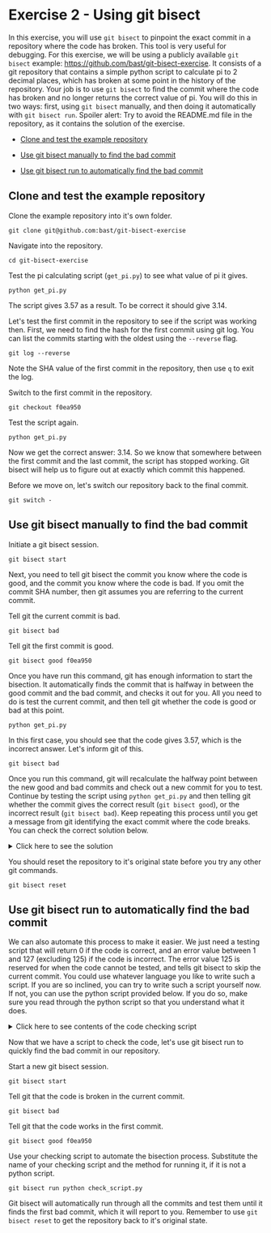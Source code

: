 # Exercise 2 - Using git bisect

In this exercise, you will use `git bisect` to pinpoint the exact commit in a repository where the code has broken. This tool is very useful for debugging. For this exercise, we will be using a publicly available `git bisect` example: https://github.com/bast/git-bisect-exercise. It consists of a git repository that contains a simple python script to calculate pi to 2 decimal places, which has broken at some point in the history of the repository. Your job is to use `git bisect` to find the commit where the code has broken and no longer returns the correct value of pi. You will do this in two ways: first, using `git bisect` manually, and then doing it automatically with `git bisect run`. Spoiler alert: Try to avoid the README.md file in the repository, as it contains the solution of the exercise.    

* [Clone and test the example repository](#clone)

* [Use git bisect manually to find the bad commit](#manual)

* [Use git bisect run to automatically find the bad commit](#automate)

## Clone and test the example repository <a name="clone"></a>

Clone the example repository into it's own folder.   

```plaintext
git clone git@github.com:bast/git-bisect-exercise
```

Navigate into the repository.

```plaintext
cd git-bisect-exercise
```

Test the pi calculating script (`get_pi.py`) to see what value of pi it gives.  

```plaintext
python get_pi.py
```
The script gives 3.57 as a result. To be correct it should give 3.14.  

Let's test the first commit in the repository to see if the script was working then. First, we need to find the hash for the first commit using git log. You can list the commits starting with the oldest using the `--reverse` flag.  

```plaintext
git log --reverse
```

Note the SHA value of the first commit in the repository, then use `q` to exit the log.  

Switch to the first commit in the repository.

```plaintext
git checkout f0ea950
```
Test the script again.  

```plaintext
python get_pi.py
```

Now we get the correct answer: 3.14. So we know that somewhere between the first commit and the last commit, the script has stopped working. Git bisect will help us to figure out at exactly which commit this happened.

Before we move on, let's switch our repository back to the final commit.  

```plaintext
git switch -
```

## Use git bisect manually to find the bad commit <a name="manual"></a>

Initiate a git bisect session.

```plaintext
git bisect start
```

Next, you need to tell git bisect the commit you know where the code is good, and the commit you know where the code is bad. If you omit the commit SHA number, then git assumes you are referring to the current commit.  

Tell git the current commit is bad.

```plaintext
git bisect bad
```

Tell git the first commit is good.

```plaintext
git bisect good f0ea950
```

Once you have run this command, git has enough information to start the bisection. It automatically finds the commit that is halfway in between the good commit and the bad commit, and checks it out for you. All you need to do is test the current commit, and then tell git whether the code is good or bad at this point.  

```plaintext
python get_pi.py
```

In this first case, you should see that the code gives 3.57, which is the incorrect answer. Let's inform git of this.

```plaintext
git bisect bad
```

Once you run this command, git will recalculate the halfway point between the new good and bad commits and check out a new commit for you to test. Continue by testing the script using `python get_pi.py` and then telling git whether the commit gives the correct result (`git bisect good`), or the incorrect result (`git bisect bad`). Keep repeating this process until you get a message from git identifying the exact commit where the code breaks. You can check the correct solution below.

<details>
  <summary>Click here to see the solution</summary>

  The code breaks on commit number 137.
</details>

You should reset the repository to it's original state before you try any other git commands.

```plaintext
git bisect reset
```

## Use git bisect run to automatically find the bad commit <a name="automate"></a>

We can also automate this process to make it easier. We just need a testing script that will return 0 if the code is correct, and an error value between 1 and 127 (excluding 125) if the code is incorrect. The error value 125 is reserved for when the code cannot be tested, and tells git bisect to skip the current commit. You could use whatever language you like to write such a script. If you are so inclined, you can try to write such a script yourself now. If not, you can use the python script provided below. If you do so, make sure you read through the python script so that you understand what it does.    

<details>
  <summary>Click here to see contents of the code checking script</summary>

  ```plaintext
  import subprocess
  import numpy
  import sys

  output = subprocess.check_output(['python', 'get_pi.py'])
  result = float(output)

  if numpy.isclose(result, 3.14):
      sys.exit(0)
  else:
      sys.exit(1)
  ```
</details>

Now that we have a script to check the code, let's use git bisect run to quickly find the bad commit in our repository.  

Start a new git bisect session.  

```plaintext
git bisect start
```

Tell git that the code is broken in the current commit.

```plaintext
git bisect bad
```

Tell git that the code works in the first commit.

```plaintext
git bisect good f0ea950
```

Use your checking script to automate the bisection process. Substitute the name of your checking script and the method for running it, if it is not a python script.

```plaintext
git bisect run python check_script.py
```

Git bisect will automatically run through all the commits and test them until it finds the first bad commit, which it will report to you. Remember to use `git bisect reset` to get the repository back to it's original state.  

